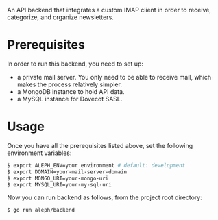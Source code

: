 An API backend that integrates a custom IMAP client in order to receive, categorize, and organize newsletters.

# Prerequisites

In order to run this backend, you need to set up:

- a private mail server. You only need to be able to receive mail, which makes the process relatively simpler.
- a MongoDB instance to hold API data.
- a MySQL instance for Dovecot SASL.

# Usage

Once you have all the prerequisites listed above, set the following environment variables:

```bash
$ export ALEPH_ENV=your environment # default: development
$ export DOMAIN=your-mail-server-domain
$ export MONGO_URI=your-mongo-uri
$ export MYSQL_URI=your-my-sql-uri
```

Now you can run backend as follows, from the project root directory:

```bash
$ go run aleph/backend
```
